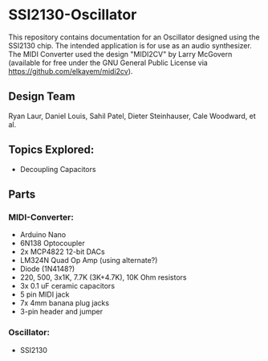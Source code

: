 # SSI2130-Oscillator

This repository contains documentation for an Oscillator designed using the SSI2130 chip. The intended application is for use as an audio synthesizer. The MIDI Converter used the design "MIDI2CV" by Larry McGovern (available for free under the GNU General Public License via <https://github.com/elkayem/midi2cv>).

## Design Team
Ryan Laur, Daniel Louis, Sahil Patel, Dieter Steinhauser, Cale Woodward, et al.

## Topics Explored:
* Decoupling Capacitors

## Parts
### MIDI-Converter:

* Arduino Nano
* 6N138 Optocoupler
* 2x MCP4822 12-bit DACs
* LM324N Quad Op Amp (using alternate?)
* Diode (1N4148?)
* 220, 500, 3x1K, 7.7K (3K+4.7K), 10K Ohm resistors
* 3x 0.1 uF ceramic capacitors
* 5 pin MIDI jack
* 7x 4mm banana plug jacks
* 3-pin header and jumper


### Oscillator:

* SSI2130
